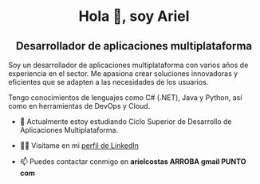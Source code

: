 <h1 align="center">Hola 👋, soy Ariel</h1>
<h2 align="center">Desarrollador de aplicaciones multiplataforma</h2>

Soy un desarrollador de aplicaciones multiplataforma con varios años de experiencia en el sector. Me apasiona crear soluciones innovadoras y eficientes que se adapten a las necesidades de los usuarios.

Tengo conocimientos de lenguajes como C# (.NET), Java y Python, así como en herramientas de DevOps y Cloud.

- 🔭 Actualmente estoy estudiando Ciclo Superior de Desarrollo de Aplicaciones Multiplataforma.

- 👨‍💻 Visítame en mi [perfil de LinkedIn](https://www.linkedin.com/in/ariel-costas/)

- 📫 Puedes contactar conmigo en **arielcostas ARROBA gmail PUNTO com**